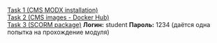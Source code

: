 [Task 1 (CMS MODX installation)](https://docs.google.com/presentation/d/11XEZfYK82428UIloA7izSgFstXHBY-37L8fbI_6ZGQg/edit#slide=id.p)<br/>
[Task 2 (CMS images - Docker Hub)](https://hub.docker.com/u/liudmila/)<br/>
[Task 3 (SCORM package)](https://sitemoodle.moodlecloud.com/)    **Логин:** student **Пароль:** 1234 (даётся одна попытка на прохождение модуля)
